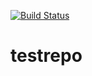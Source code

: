 [![Build Status](https://travis-ci.org/oleggithubtemp/testrepo.svg?branch=master)](https://travis-ci.org/oleggithubtemp/testrepo)
# testrepo
